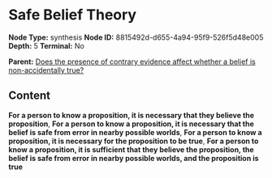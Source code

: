 # Safe Belief Theory

**Node Type:** synthesis
**Node ID:** 8815492d-d655-4a94-95f9-526f5d48e005
**Depth:** 5
**Terminal:** No

**Parent:** [Does the presence of contrary evidence affect whether a belief is non-accidentally true?](does-the-presence-of-contrary-evidence-affect-whether-a-belief-is-non-accidentally-true-antithesis-b922118f-3c2b-4e61-838d-603f69d2e561.md)

## Content

**For a person to know a proposition, it is necessary that they believe the proposition**, **For a person to know a proposition, it is necessary that the belief is safe from error in nearby possible worlds**, **For a person to know a proposition, it is necessary for the proposition to be true**, **For a person to know a proposition, it is sufficient that they believe the proposition, the belief is safe from error in nearby possible worlds, and the proposition is true**
